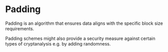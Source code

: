 # Padding

Padding is an algorithm that ensures data aligns with the specific block size requirements.

Padding schemes might also provide a security measure against certain types of cryptanalysis e.g. by adding randomness.
